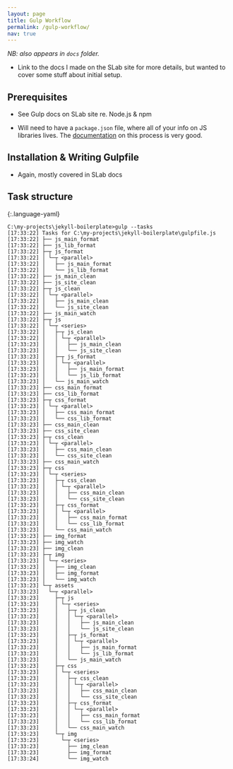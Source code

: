 ```yaml
---
layout: page
title: Gulp Workflow
permalink: /gulp-workflow/
nav: true
---
```


*NB: also appears in `docs` folder.*

- Link to the docs I made on the SLab site for more details, but wanted to cover some stuff about initial setup.

## Prerequisites

- See Gulp docs on SLab site re. Node.js & npm

- Will need to have a `package.json` file, where all of your info on JS libraries lives. The [documentation](https://docs.npmjs.com/getting-started/using-a-package.json) on this process is very good.

## Installation & Writing Gulpfile

- Again, mostly covered in SLab docs

## Task structure

{:.language-yaml}
```
C:\my-projects\jekyll-boilerplate>gulp --tasks
[17:33:22] Tasks for C:\my-projects\jekyll-boilerplate\gulpfile.js
[17:33:22] ├── js_main_format
[17:33:22] ├── js_lib_format
[17:33:22] ├─┬ js_format
[17:33:22] │ └─┬ <parallel>
[17:33:22] │   ├── js_main_format
[17:33:22] │   └── js_lib_format
[17:33:22] ├── js_main_clean
[17:33:22] ├── js_site_clean
[17:33:22] ├─┬ js_clean
[17:33:22] │ └─┬ <parallel>
[17:33:22] │   ├── js_main_clean
[17:33:22] │   └── js_site_clean
[17:33:22] ├── js_main_watch
[17:33:22] ├─┬ js
[17:33:22] │ └─┬ <series>
[17:33:22] │   ├─┬ js_clean
[17:33:22] │   │ └─┬ <parallel>
[17:33:23] │   │   ├── js_main_clean
[17:33:23] │   │   └── js_site_clean
[17:33:23] │   ├─┬ js_format
[17:33:23] │   │ └─┬ <parallel>
[17:33:23] │   │   ├── js_main_format
[17:33:23] │   │   └── js_lib_format
[17:33:23] │   └── js_main_watch
[17:33:23] ├── css_main_format
[17:33:23] ├── css_lib_format
[17:33:23] ├─┬ css_format
[17:33:23] │ └─┬ <parallel>
[17:33:23] │   ├── css_main_format
[17:33:23] │   └── css_lib_format
[17:33:23] ├── css_main_clean
[17:33:23] ├── css_site_clean
[17:33:23] ├─┬ css_clean
[17:33:23] │ └─┬ <parallel>
[17:33:23] │   ├── css_main_clean
[17:33:23] │   └── css_site_clean
[17:33:23] ├── css_main_watch
[17:33:23] ├─┬ css
[17:33:23] │ └─┬ <series>
[17:33:23] │   ├─┬ css_clean
[17:33:23] │   │ └─┬ <parallel>
[17:33:23] │   │   ├── css_main_clean
[17:33:23] │   │   └── css_site_clean
[17:33:23] │   ├─┬ css_format
[17:33:23] │   │ └─┬ <parallel>
[17:33:23] │   │   ├── css_main_format
[17:33:23] │   │   └── css_lib_format
[17:33:23] │   └── css_main_watch
[17:33:23] ├── img_format
[17:33:23] ├── img_watch
[17:33:23] ├── img_clean
[17:33:23] ├─┬ img
[17:33:23] │ └─┬ <series>
[17:33:23] │   ├── img_clean
[17:33:23] │   ├── img_format
[17:33:23] │   └── img_watch
[17:33:23] └─┬ assets
[17:33:23]   └─┬ <parallel>
[17:33:23]     ├─┬ js
[17:33:23]     │ └─┬ <series>
[17:33:23]     │   ├─┬ js_clean
[17:33:23]     │   │ └─┬ <parallel>
[17:33:23]     │   │   ├── js_main_clean
[17:33:23]     │   │   └── js_site_clean
[17:33:23]     │   ├─┬ js_format
[17:33:23]     │   │ └─┬ <parallel>
[17:33:23]     │   │   ├── js_main_format
[17:33:23]     │   │   └── js_lib_format
[17:33:23]     │   └── js_main_watch
[17:33:23]     ├─┬ css
[17:33:23]     │ └─┬ <series>
[17:33:23]     │   ├─┬ css_clean
[17:33:23]     │   │ └─┬ <parallel>
[17:33:23]     │   │   ├── css_main_clean
[17:33:23]     │   │   └── css_site_clean
[17:33:23]     │   ├─┬ css_format
[17:33:23]     │   │ └─┬ <parallel>
[17:33:23]     │   │   ├── css_main_format
[17:33:23]     │   │   └── css_lib_format
[17:33:23]     │   └── css_main_watch
[17:33:23]     └─┬ img
[17:33:23]       └─┬ <series>
[17:33:23]         ├── img_clean
[17:33:23]         ├── img_format
[17:33:24]         └── img_watch
```